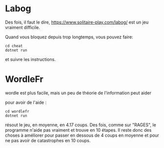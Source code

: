# Labog

Des fois, il faut le dire, https://www.solitaire-play.com/labog/ est un jeu vraiment difficile. 

Quand vous bloquez depuis trop longtemps, vous pouvez faire: 

```
cd cheat
dotnet run
```

et suivre les instructions.

# WordleFr
wordle est plus facile, mais un peu de théorie de l'information peut aider

pour avoir de l'aide : 

```
cd wordlefr
dotnet run
```

résout le jeu, en moyenne, en 4.17 coups. Des fois, comme sur "RAGES", le programme n'aide pas vraiment et trouve en 10 étapes. 
Il reste donc des choses à améliorer pour passer en dessous de 4 coups en moyenne et pour ne pas avoir de catastrophes en 10 coups. 